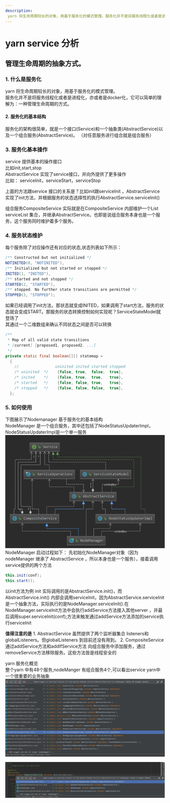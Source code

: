 ```yaml
---
description:
 yarn 将生命周期较长的对象，用基于服务化的模式管理。服务化并不是将服务线程化或者是进程化，亦或者是docker化，它可以简单的理解为一种
---
```


# yarn service 分析

## 管理生命周期的抽象方式。

### 1. 什么是服务化

yarn 将生命周期较长的对象，用基于服务化的模式管理。  
服务化并不是将服务线程化或者是进程化，亦或者是docker化，它可以简单的理解为：一种管理生命周期的方式。

#### 2. 服务化的基本结构

服务化的架构很简单，就是一个接口\(Service\)和一个抽象类\(AbstractService\)以及一个组合服务\(AbstractService\)。 （对任意服务进行组合就是组合服务）

### 3. 服务化基本操作

service 提供基本的操作接口  
比如init,start,stop  
AbstractService 实现了service接口，并向外提供了更多操作  
比如： serviceInit，serviceStart，serviceStop

上面的方法跟service 接口的关系是？比如init跟serviceInit ，AbstractService 实现了init方法，并根据服务的状态选择性的执行AbstractService.serviceInit\(\)

组合服务CompositeService 实际就是在CompositeService 内部维护一个List serviceList 集合，并继承AbstractService。也即是说组合服务本身也是一个服务，这个服务同时维护着多个服务。

### 4. 服务状态维护

每个服务除了对应操作还有对应的状态,状态列表如下所示：

```java
/** Constructed but not initialized */
NOTINITED(0, "NOTINITED"),
/** Initialized but not started or stopped */
INITED(1, "INITED"),
/** started and not stopped */
STARTED(2, "STARTED"),
/** stopped. No further state transitions are permitted */
STOPPED(3, "STOPPED");
```

如果已经调用了init方法，那状态就变成INITED，如果调用了start方法，服务的状态就会变成START。那服务的状态转换控制如何实现呢？ServiceStateModel就登场了  
其通过一个二维数组来确认不同状态之间是否可以转换

```java
/**
 * Map of all valid state transitions
 * [current] [proposed1, proposed2, ...]
 */
private static final boolean[][] statemap =
  {
    //                uninited inited started stopped
    /* uninited  */    {false, true,  false,  true},
    /* inited    */    {false, true,  true,   true},
    /* started   */    {false, false, true,   true},
    /* stopped   */    {false, false, false,  true},
  };
```

### 5. 如何使用

下图展示了Nodemanager 基于服务化的基本结构  
NodeManager 是一个组合服务，其中还包括了NodeStatusUpdaterImpl，NodeStatusUpdaterImpl是一个单一服务 ![](.gitbook/assets/yarn-service1.png) NodeManager 启动过程如下： 先初始化NodeManager对象（因为nodeManager 继承了 AbstractService ，所以本身也是一个服务），接着调用service提供的两个方法

```java
this.init(conf);
this.start();
```

以init方法为例 init 实际调用的是AbstractService.init\(\)，而AbstractService.init\(\) 内部会调用serviceInit，因为AbstractService.serviceInit是一个抽象方法，实际执行的是NodeManager.serviceInit\(\).在NodeManager.serviceInit方法中会执行addService方法接入其他server ，并最后调用super.serviceInit\(conf\);方法来触发通过addService方法添加的service执行serviceInit

**值得注意的是** 1. AbstractService 虽然提供了两个监听器集合 listeners和globalListeners。但globalListeners 到目前还没有用到。 2. CompositeService 通过addService方法和addIfService方法 向组合服务中添加服务，通过removeService方法移除服务。这些方法皆是线程安全的

yarn 服务化概览  
整个yarn 中有48个服务,nodeManger 有组合服务4个,可以看出service yarn中一个很重要的业务抽象 ![](.gitbook/assets/yarn-service3.png)

![](.gitbook/assets/yarn-service4.png)
